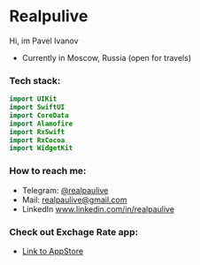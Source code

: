 # Realpulive

Hi, im Pavel Ivanov
- Currently in Moscow, Russia (open for travels)

### Tech stack:
```swift
import UIKit
import SwiftUI
import CoreData
import Alamofire
import RxSwift
import RxCocoa
import WidgetKit
```

### How to reach me:
- Telegram: [@realpaulive](http://t.me/realpaulive")
- Mail: realpaulive@gmail.com
- LinkedIn www.linkedin.com/in/realpaulive

### Check out Exchage Rate app:
- [Link to AppStore](https://apps.apple.com/us/app/exchange-rates-ru-widget/id6446700352)
